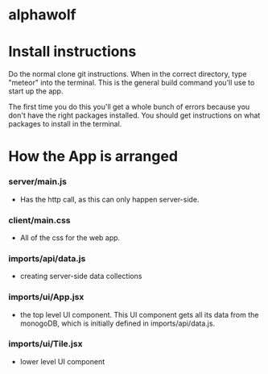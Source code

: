 # alphawolf


# Install instructions 

Do the normal clone git instructions. When in the correct directory, type "meteor" into the terminal. This is the general build command you'll use to start up the app. 

The first time you do this you'll get a whole bunch of errors because you don't have the right packages installed. You should get instructions on what packages to install in the terminal. 


# How the App is arranged


### server/main.js

* Has the http call, as this can only happen server-side. 

### client/main.css

* All of the css for the web app.

### imports/api/data.js

* creating server-side data collections

### imports/ui/App.jsx

* the top level UI component. This UI component gets all its data from the monogoDB, which is initially defined in imports/api/data.js. 

### imports/ui/Tile.jsx

* lower level UI component 
